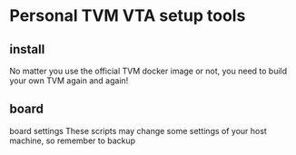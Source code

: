 # Personal TVM VTA setup tools

## install

No matter you use the official TVM docker image or not, you need to build your own TVM again and again!

## board

board settings
These scripts may change some settings of your host machine, so remember to backup